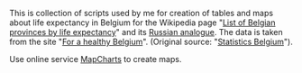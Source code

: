 This is collection of scripts used by me for creation of tables and maps about life expectancy in Belgium for the Wikipedia page "[List of Belgian provinces by life expectancy](https://en.wikipedia.org/wiki/List_of_Belgian_provinces_by_life_expectancy)" and its [Russian analogue](https://ru.wikipedia.org/wiki/Продолжительность_жизни_в_провинциях_Бельгии). The data is taken from the site "[For a healthy Belgium](https://www.healthybelgium.be/en/health-status/life-expectancy-and-quality-of-life/life-expectancy)". (Original source: "[Statistics Belgium](https://statbel.fgov.be/en/themes/population/mortality-life-expectancy-and-causes-death/life-expectancy-and-life-tables)").

Use online service [MapCharts](https://www.mapchart.net/belgium.html) to create maps.
